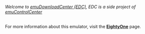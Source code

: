 ###### Welcome to [emuDownloadCenter (EDC)](https://github.com/PhoenixInteractiveNL/emuDownloadCenter/wiki/), EDC is a side project of [emuControlCenter](https://github.com/PhoenixInteractiveNL/emuControlCenter/wiki/)

For more information about this emulator, visit the [**EightyOne**](https://github.com/PhoenixInteractiveNL/emuDownloadCenter/wiki/Emulator-eightyone#menu) page.
